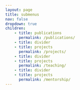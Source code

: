 ```yaml
---
layout: page
title: submenus
nav: false
dropdown: true
children: 
    - title: publications
      permalink: /publications/
    - title: divider
    - title: projects
      permalink: /projects/
    - title: divider
    - title: projects
      permalink: /teaching/
    - title: divider
    - title: projects
      permalink: /mentorship/
---
```

